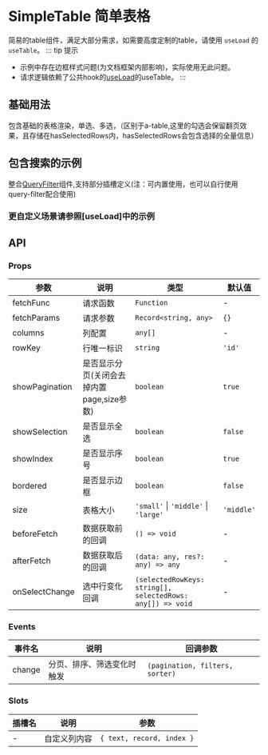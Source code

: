 # SimpleTable 简单表格

简易的table组件，满足大部分需求，如需要高度定制的table，请使用 `useLoad` 的 `useTable`。
::: tip 提示
- 示例中存在边框样式问题(为文档框架内部影响)，实际使用无此问题。<br/>
- 请求逻辑依赖了公共hook的[useLoad](/components/useLoad)的useTable。
:::

<script setup>
import Basic from './Basic.vue'
import WithQuery from './WithQuery.vue'
</script>

## 基础用法

包含基础的表格渲染，单选、多选，（区别于a-table,这里的勾选会保留翻页效果，且存储在hasSelectedRows内，hasSelectedRows会包含选择的全量信息）

<Basic/>

## 包含搜索的示例

整合[QueryFilter](/components/query-filter/)组件,支持部分插槽定义(注：可内置使用，也可以自行使用query-filter配合使用)

<WithQuery/>

### 更自定义场景请参照[useLoad]中的示例

## API

### Props

| 参数 | 说明 | 类型 | 默认值 |
| --- | --- | --- | --- |
| fetchFunc | 请求函数 | `Function` | - |
| fetchParams | 请求参数 | `Record<string, any>` | `{}` |
| columns | 列配置 | `any[]` | - |
| rowKey | 行唯一标识 | `string` | `'id'` |
| showPagination | 是否显示分页(关闭会去掉内置page,size参数) | `boolean` | `true` |
| showSelection | 是否显示全选 | `boolean` | `false` |
| showIndex | 是否显示序号 | `boolean` | `true` |
| bordered | 是否显示边框 | `boolean` | `false` |
| size | 表格大小 | `'small'` \| `'middle'` \| `'large'` | `'middle'` |
| beforeFetch | 数据获取前的回调 | `() => void` | - |
| afterFetch | 数据获取后的回调 | `(data: any, res?: any) => any` | - |
| onSelectChange | 选中行变化回调 | `(selectedRowKeys: string[], selectedRows: any[]) => void` | - |

### Events

| 事件名 | 说明 | 回调参数 |
| --- | --- | --- |
| change | 分页、排序、筛选变化时触发 | `(pagination, filters, sorter)` |

### Slots

| 插槽名 | 说明 | 参数 |
| --- | --- | --- |
| - | 自定义列内容 | `{ text, record, index }` | 
